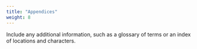 ```yaml
---
title: "Appendices"
weight: 8
---
```

Include any additional information, such as a glossary of terms or an index of locations and characters.

